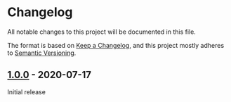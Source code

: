 # Changelog

All notable changes to this project will be documented in this file.

The format is based on [Keep a Changelog](https://keepachangelog.com/en/1.0.0/),
and this project mostly adheres to [Semantic Versioning](https://semver.org/spec/v2.0.0.html).

## [1.0.0] - 2020-07-17

Initial release

[Unreleased]: https://github.com/benface/tailwindcss-filters/compare/v1.0.0...HEAD
[1.0.0]: https://github.com/benface/tailwindcss-filters/releases/tag/v1.0.0
